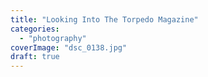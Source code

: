 ```yaml
---
title: "Looking Into The Torpedo Magazine"
categories: 
  - "photography"
coverImage: "dsc_0138.jpg"
draft: true
---
```



